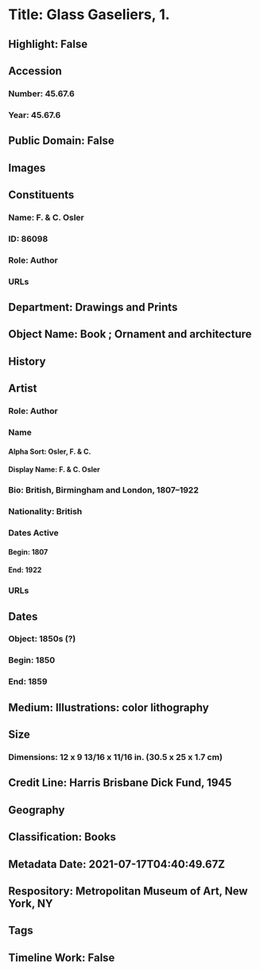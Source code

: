 # Title: Glass Gaseliers, 1.
## Highlight: False
## Accession
### Number: 45.67.6
### Year: 45.67.6
## Public Domain: False
## Images
## Constituents
### Name: F. &amp; C. Osler
### ID: 86098
### Role: Author
### URLs
## Department: Drawings and Prints
## Object Name: Book ; Ornament and architecture
## History
## Artist
### Role: Author
### Name
#### Alpha Sort: Osler, F. & C.
#### Display Name: F. & C. Osler
### Bio: British, Birmingham and London, 1807–1922
### Nationality: British
### Dates Active
#### Begin: 1807
#### End: 1922
### URLs
## Dates
### Object: 1850s (?)
### Begin: 1850
### End: 1859
## Medium: Illustrations: color lithography
## Size
### Dimensions: 12 x 9 13/16 x 11/16 in. (30.5 x 25 x 1.7 cm)
## Credit Line: Harris Brisbane Dick Fund, 1945
## Geography
## Classification: Books
## Metadata Date: 2021-07-17T04:40:49.67Z
## Respository: Metropolitan Museum of Art, New York, NY
## Tags
## Timeline Work: False